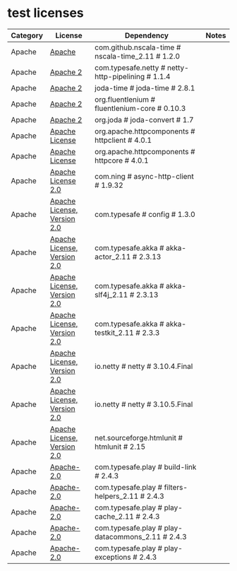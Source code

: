 # test licenses

Category | License | Dependency | Notes
--- | --- | --- | ---
Apache | [Apache](http://www.opensource.org/licenses/Apache-2.0) | com.github.nscala-time # nscala-time_2.11 # 1.2.0 | <notextile></notextile>
Apache | [Apache 2](http://www.apache.org/licenses/LICENSE-2.0.txt) | com.typesafe.netty # netty-http-pipelining # 1.1.4 | <notextile></notextile>
Apache | [Apache 2](http://www.apache.org/licenses/LICENSE-2.0.txt) | joda-time # joda-time # 2.8.1 | <notextile></notextile>
Apache | [Apache 2](http://www.apache.org/licenses/LICENSE-2.0.txt) | org.fluentlenium # fluentlenium-core # 0.10.3 | <notextile></notextile>
Apache | [Apache 2](http://www.apache.org/licenses/LICENSE-2.0.txt) | org.joda # joda-convert # 1.7 | <notextile></notextile>
Apache | [Apache License](../LICENSE.txt) | org.apache.httpcomponents # httpclient # 4.0.1 | <notextile></notextile>
Apache | [Apache License](http://www.apache.org/licenses/LICENSE-2.0.html) | org.apache.httpcomponents # httpcore # 4.0.1 | <notextile></notextile>
Apache | [Apache License 2.0](http://www.apache.org/licenses/LICENSE-2.0.html) | com.ning # async-http-client # 1.9.32 | <notextile></notextile>
Apache | [Apache License, Version 2.0](http://www.apache.org/licenses/LICENSE-2.0) | com.typesafe # config # 1.3.0 | <notextile></notextile>
Apache | [Apache License, Version 2.0](http://www.apache.org/licenses/LICENSE-2.0) | com.typesafe.akka # akka-actor_2.11 # 2.3.13 | <notextile></notextile>
Apache | [Apache License, Version 2.0](http://www.apache.org/licenses/LICENSE-2.0) | com.typesafe.akka # akka-slf4j_2.11 # 2.3.13 | <notextile></notextile>
Apache | [Apache License, Version 2.0](http://www.apache.org/licenses/LICENSE-2.0) | com.typesafe.akka # akka-testkit_2.11 # 2.3.3 | <notextile></notextile>
Apache | [Apache License, Version 2.0](http://www.apache.org/licenses/LICENSE-2.0) | io.netty # netty # 3.10.4.Final | <notextile></notextile>
Apache | [Apache License, Version 2.0](http://www.apache.org/licenses/LICENSE-2.0) | io.netty # netty # 3.10.5.Final | <notextile></notextile>
Apache | [Apache License, Version 2.0](http://www.apache.org/licenses/LICENSE-2.0.txt) | net.sourceforge.htmlunit # htmlunit # 2.15 | <notextile></notextile>
Apache | [Apache-2.0](http://www.apache.org/licenses/LICENSE-2.0.html) | com.typesafe.play # build-link # 2.4.3 | <notextile></notextile>
Apache | [Apache-2.0](http://www.apache.org/licenses/LICENSE-2.0.html) | com.typesafe.play # filters-helpers_2.11 # 2.4.3 | <notextile></notextile>
Apache | [Apache-2.0](http://www.apache.org/licenses/LICENSE-2.0.html) | com.typesafe.play # play-cache_2.11 # 2.4.3 | <notextile></notextile>
Apache | [Apache-2.0](http://www.apache.org/licenses/LICENSE-2.0.html) | com.typesafe.play # play-datacommons_2.11 # 2.4.3 | <notextile></notextile>
Apache | [Apache-2.0](http://www.apache.org/licenses/LICENSE-2.0.html) | com.typesafe.play # play-exceptions # 2.4.3 | <notextile></notextile>